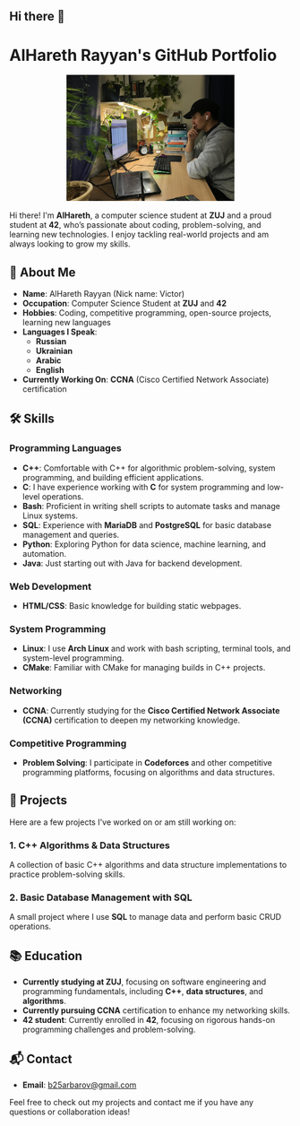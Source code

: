 ## Hi there 👋

# AlHareth Rayyan's GitHub Portfolio
<p align="center">
  <img src="assets/photo_of_me.jpeg" alt="Alt text" width="300"/>
</p>

Hi there! I'm **AlHareth**, a computer science student at **ZUJ** and a proud student at **42**, who’s passionate about coding, problem-solving, and learning new technologies. I enjoy tackling real-world projects and am always looking to grow my skills.

## 🚀 About Me

- **Name**: AlHareth Rayyan (Nick name: Victor)
- **Occupation**: Computer Science Student at **ZUJ** and **42**
- **Hobbies**: Coding, competitive programming, open-source projects, learning new languages
- **Languages I Speak**:
  - **Russian**
  - **Ukrainian**
  - **Arabic**
  - **English**
- **Currently Working On**: **CCNA** (Cisco Certified Network Associate) certification

## 🛠️ Skills

### Programming Languages
- **C++**: Comfortable with C++ for algorithmic problem-solving, system programming, and building efficient applications.
- **C**: I have experience working with **C** for system programming and low-level operations.
- **Bash**: Proficient in writing shell scripts to automate tasks and manage Linux systems.
- **SQL**: Experience with **MariaDB** and **PostgreSQL** for basic database management and queries.
- **Python**: Exploring Python for data science, machine learning, and automation.
- **Java**: Just starting out with Java for backend development.

### Web Development
- **HTML/CSS**: Basic knowledge for building static webpages.

### System Programming
- **Linux**: I use **Arch Linux** and work with bash scripting, terminal tools, and system-level programming.
- **CMake**: Familiar with CMake for managing builds in C++ projects.

### Networking
- **CCNA**: Currently studying for the **Cisco Certified Network Associate (CCNA)** certification to deepen my networking knowledge.

### Competitive Programming
- **Problem Solving**: I participate in **Codeforces** and other competitive programming platforms, focusing on algorithms and data structures.

## 📝 Projects

Here are a few projects I've worked on or am still working on:

### 1. **C++ Algorithms & Data Structures**
A collection of basic C++ algorithms and data structure implementations to practice problem-solving skills.

### 2. **Basic Database Management with SQL**
A small project where I use **SQL** to manage data and perform basic CRUD operations.

## 📚 Education

- **Currently studying at ZUJ**, focusing on software engineering and programming fundamentals, including **C++**, **data structures**, and **algorithms**.
- **Currently pursuing CCNA** certification to enhance my networking skills.
- **42 student**: Currently enrolled in **42**, focusing on rigorous hands-on programming challenges and problem-solving.

## 📬 Contact

- **Email**: [b25arbarov@gmail.com](mailto:b25arbarov@gmail.com)

Feel free to check out my projects and contact me if you have any questions or collaboration ideas!
<!--
**VictorRayyan19/VictorRayyan19** is a ✨ _special_ ✨ repository because its `README.md` (this file) appears on your GitHub profile.

Here are some ideas to get you started:

- 🔭 I’m currently working on ...
- 🌱 I’m currently learning ...
- 👯 I’m looking to collaborate on ...
- 🤔 I’m looking for help with ...
- 💬 Ask me about ...
- 📫 How to reach me: ...
- 😄 Pronouns: ...
- ⚡ Fun fact: ...
-->
